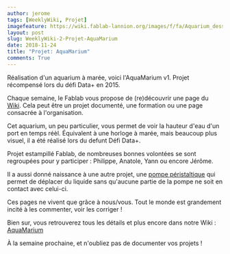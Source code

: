 ```yaml
---
author: jerome
tags: [WeeklyWiki, Projet]
imagefeature: https://wiki.fablab-lannion.org/images/f/fa/Aquarium_dessin.png
layout: post
slug: WeeklyWiki-2-Projet-AquaMarium
date: 2018-11-24
title: "Projet: AquaMarium"
comments: True
---
```


Réalisation d'un aquarium à marée, voici l'AquaMarium v1. Projet récompensé lors du défi Data+ en 2015.

Chaque semaine, le Fablab vous propose de (re)découvrir une page du [Wiki](https://wiki.fablab-lannion.org). Cela peut être un projet documenté, une formation ou une page consacrée à l'organisation.

Cet aquarium, un peu particulier, vous permet de voir la hauteur d'eau d'un port en temps réèl. Équivalent à une horloge à marée, mais beaucoup plus visuel, il a été réalisé lors du defunt Défi Data+.

Projet estampillé Fablab, de nombreuses bonnes volontées se sont regroupées pour y participer : Philippe, Anatole, Yann ou encore Jérôme.

Il a aussi donné naissance à une autre projet, une [pompe péristaltique](https://wiki.fablab-lannion.org/index.php?title=Pompe_P%C3%A9ristaltique) qui permet de déplacer du liquide sans qu'aucune partie de la pompe ne soit en contact avec celui-ci.

Ces pages ne vivent que grâce à nous/vous. Tout le monde est grandement incité à les commenter, voir les corriger !

Bien sur, vous retrouverez tous les détails et plus encore dans notre Wiki : [AquaMarium](https://wiki.fablab-lannion.org/index.php?title=AquaMarium)

À la semaine prochaine, et n'oubliez pas de documenter vos projets !

